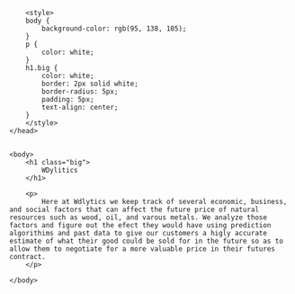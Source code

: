 
<html>
    <head>
        <title>Wdylitics Predictor</title>

        <style>
        body {
            background-color: rgb(95, 138, 105);
        }
        p {
            color: white;
        }
        h1.big {
            color: white;
            border: 2px solid white;
            border-radius: 5px;
            padding: 5px;
            text-align: center;
        }
        </style>
    </head>


    <body>
        <h1 class="big">
            WDylitics
        </h1>
        
        <p>
            Here at Wdlytics we keep track of several economic, business, and social factors that can affect the future price of natural resources such as wood, oil, and varous metals. We analyze those factors and figure out the efect they would have using prediction algorithims and past data to give our customers a higly accurate estimate of what their good could be sold for in the future so as to allow them to negotiate for a more valuable price in their futures contract.
        </p>
        
    </body>

</html>

